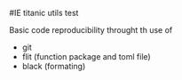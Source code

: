 #IE titanic utils 
test 

Basic code reproducibility throught th use of 
- git 
- flit (function package and toml file)
- black (formating)
